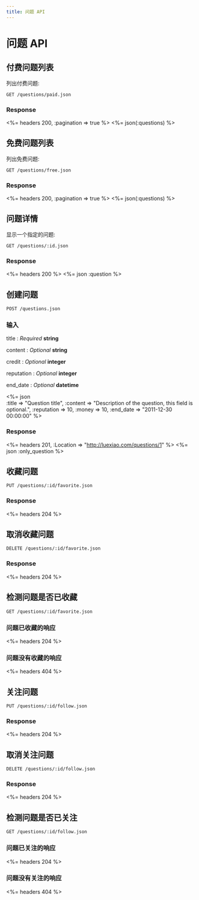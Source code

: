 ```yaml
---
title: 问题 API
---
```


# 问题 API

## 付费问题列表
列出付费问题:

    GET /questions/paid.json

### Response
<%= headers 200, :pagination => true %>
<%= json(:questions) %>


## 免费问题列表
列出免费问题:

    GET /questions/free.json

### Response
<%= headers 200, :pagination => true %>
<%= json(:questions) %>

## 问题详情

显示一个指定的问题:

    GET /questions/:id.json

### Response

<%= headers 200 %>
<%= json :question %>

## 创建问题

    POST /questions.json

### 输入

title
: _Required_ **string**

content
: _Optional_ **string**

credit
: _Optional_ **integer**

reputation
: _Optional_ **integer**

end_date
: _Optional_ **datetime**


<%= json \
		 :title  => "Question title",
	   :content  => "Description of the question, this field is optional.",
	:reputation  => 10,
	  	 :money  => 10,
	  :end_date  => "2011-12-30 00:00:00"
%>

### Response

<%= headers 201, :Location => "http://luexiao.com/questions/1" %>
<%= json :only_question %>

## 收藏问题

    PUT /questions/:id/favorite.json

### Response

<%= headers 204 %>

## 取消收藏问题

    DELETE /questions/:id/favorite.json

### Response

<%= headers 204 %>

## 检测问题是否已收藏

    GET /questions/:id/favorite.json

### 问题已收藏的响应

<%= headers 204 %>

### 问题没有收藏的响应

<%= headers 404 %>

## 关注问题

    PUT /questions/:id/follow.json

### Response

<%= headers 204 %>

## 取消关注问题

    DELETE /questions/:id/follow.json

### Response

<%= headers 204 %>

## 检测问题是否已关注

    GET /questions/:id/follow.json

### 问题已关注的响应

<%= headers 204 %>

### 问题没有关注的响应

<%= headers 404 %>